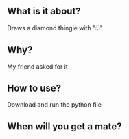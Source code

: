 <h2>What is it about?</h2>

<div>Draws a diamond thingie with "ඞ"</div>

<h2>Why?</h2>

<div>My friend asked for it</div>

<h2>How to use?</h2>

<div>Download and run the python file</div>

<h2>When will you get a mate?</h2>
